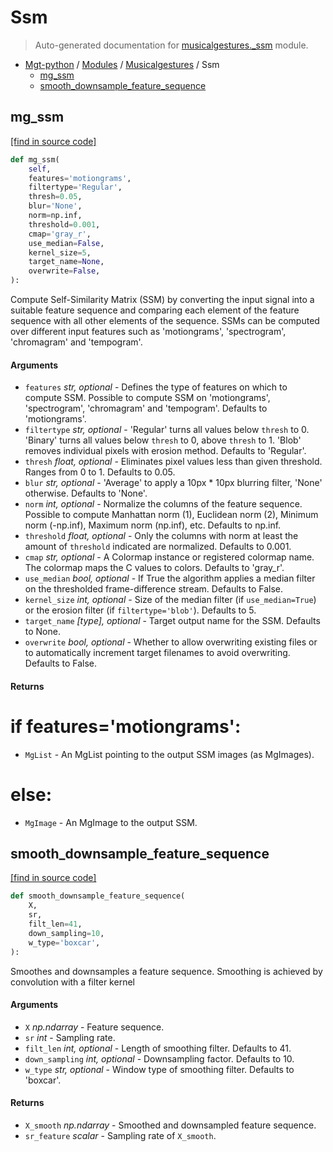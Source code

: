 # Ssm

> Auto-generated documentation for [musicalgestures._ssm](https://github.com/fourMs/MGT-python/blob/master/musicalgestures/_ssm.py) module.

- [Mgt-python](../README.md#mgt-python) / [Modules](../MODULES.md#mgt-python-modules) / [Musicalgestures](index.md#musicalgestures) / Ssm
    - [mg_ssm](#mg_ssm)
    - [smooth_downsample_feature_sequence](#smooth_downsample_feature_sequence)

## mg_ssm

[[find in source code]](https://github.com/fourMs/MGT-python/blob/master/musicalgestures/_ssm.py#L47)

```python
def mg_ssm(
    self,
    features='motiongrams',
    filtertype='Regular',
    thresh=0.05,
    blur='None',
    norm=np.inf,
    threshold=0.001,
    cmap='gray_r',
    use_median=False,
    kernel_size=5,
    target_name=None,
    overwrite=False,
):
```

Compute Self-Similarity Matrix (SSM) by converting the input signal into a suitable feature sequence and comparing each element of the feature sequence with all other elements of the sequence.
SSMs can be computed over different input features such as 'motiongrams', 'spectrogram', 'chromagram' and 'tempogram'.

#### Arguments

- `features` *str, optional* - Defines the type of features on which to compute SSM. Possible to compute SSM on 'motiongrams', 'spectrogram', 'chromagram' and 'tempogram'. Defaults to 'motiongrams'.
- `filtertype` *str, optional* - 'Regular' turns all values below `thresh` to 0. 'Binary' turns all values below `thresh` to 0, above `thresh` to 1. 'Blob' removes individual pixels with erosion method. Defaults to 'Regular'.
- `thresh` *float, optional* - Eliminates pixel values less than given threshold. Ranges from 0 to 1. Defaults to 0.05.
- `blur` *str, optional* - 'Average' to apply a 10px * 10px blurring filter, 'None' otherwise. Defaults to 'None'.
- `norm` *int, optional* - Normalize the columns of the feature sequence. Possible to compute Manhattan norm (1), Euclidean norm (2), Minimum norm (-np.inf), Maximum norm (np.inf), etc. Defaults to np.inf.
- `threshold` *float, optional* - Only the columns with norm at least the amount of `threshold` indicated are normalized. Defaults to 0.001.
- `cmap` *str, optional* - A Colormap instance or registered colormap name. The colormap maps the C values to colors. Defaults to 'gray_r'.
- `use_median` *bool, optional* - If True the algorithm applies a median filter on the thresholded frame-difference stream. Defaults to False.
- `kernel_size` *int, optional* - Size of the median filter (if `use_median=True`) or the erosion filter (if `filtertype='blob'`). Defaults to 5.
- `target_name` *[type], optional* - Target output name for the SSM. Defaults to None.
- `overwrite` *bool, optional* - Whether to allow overwriting existing files or to automatically increment target filenames to avoid overwriting. Defaults to False.

#### Returns

# if features='motiongrams':
- `MgList` - An MgList pointing to the output SSM images (as MgImages).
# else:
- `MgImage` - An MgImage to the output SSM.

## smooth_downsample_feature_sequence

[[find in source code]](https://github.com/fourMs/MGT-python/blob/master/musicalgestures/_ssm.py#L17)

```python
def smooth_downsample_feature_sequence(
    X,
    sr,
    filt_len=41,
    down_sampling=10,
    w_type='boxcar',
):
```

Smoothes and downsamples a feature sequence. Smoothing is achieved by convolution with a filter kernel

#### Arguments

- `X` *np.ndarray* - Feature sequence.
- `sr` *int* - Sampling rate.
- `filt_len` *int, optional* - Length of smoothing filter. Defaults to 41.
- `down_sampling` *int, optional* - Downsampling factor. Defaults to 10.
- `w_type` *str, optional* - Window type of smoothing filter. Defaults to 'boxcar'.

#### Returns

- `X_smooth` *np.ndarray* - Smoothed and downsampled feature sequence.
- `sr_feature` *scalar* - Sampling rate of `X_smooth`.
